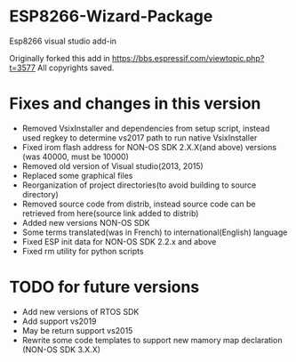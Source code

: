 # ESP8266-Wizard-Package
Esp8266 visual studio add-in

Originally forked this add in https://bbs.espressif.com/viewtopic.php?t=3577
All copyrights saved.

# Fixes and changes in this version

* Removed VsixInstaller and dependencies from setup script, instead used regkey to determine vs2017 path to run native VsixInstaller
* Fixed irom flash address for NON-OS SDK 2.X.X(and above) versions (was 40000, must be 10000)
* Removed old version of Visual studio(2013, 2015)
* Replaced some graphical files
* Reorganization of project directories(to avoid building to source directory)
* Removed source code from distrib, instead source code can be retrieved from here(source link added to distrib)
* Added new versions NON-OS SDK
* Some terms translated(was in French) to international(English) language
* Fixed ESP init data for NON-OS SDK 2.2.x and above
* Fixed rm utility for python scripts

# TODO for future versions

* Add new versions of RTOS SDK
* Add support vs2019
* May be return support vs2015
* Rewrite some code templates to support new mamory map declaration (NON-OS SDK 3.X.X)
